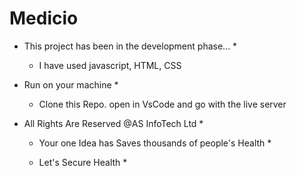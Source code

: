 # Medicio

* This project has been in the development phase... *
  - I have used javascript, HTML, CSS

* Run on your machine *
  - Clone this Repo. open in VsCode and go with the live server

* All Rights Are Reserved @AS InfoTech Ltd *

    * Your one Idea has Saves thousands of people's Health *

    * Let's Secure Health *
